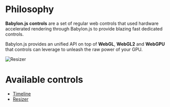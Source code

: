 # Philosophy

**Babylon.js controls** are a set of regular web controls that used hardware accelerated rendering through Babylon.js to provide blazing fast dedicated controls.

Babylon.js provides an unified API on top of **WebGL**, **WebGL2** and **WebGPU** that controls can leverage to unleash the raw power of your GPU.

![Resizer](/img/features/controls/resizer.png)

# Available controls

* [Timeline](timeline)
* [Resizer](resizer)

